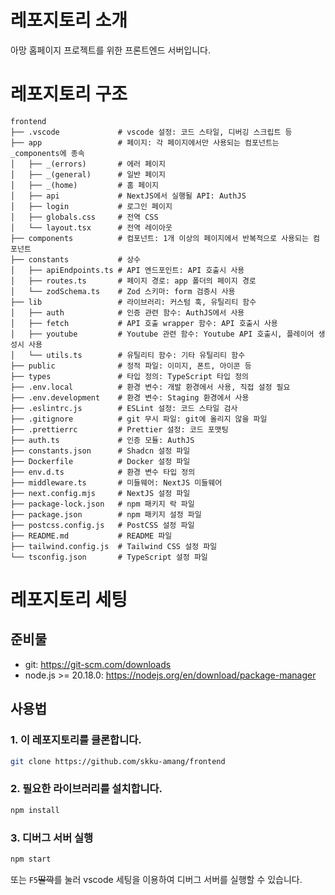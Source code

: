 # 레포지토리 소개

아망 홈페이지 프로젝트를 위한 프론트엔드 서버입니다.

# 레포지토리 구조

```
frontend
├── .vscode             # vscode 설정: 코드 스타일, 디버깅 스크립트 등
├── app                 # 페이지: 각 페이지에서만 사용되는 컴포넌트는 _components에 종속
│   ├── _(errors)       # 에러 페이지
│   ├── _(general)      # 일반 페이지
│   ├── _(home)         # 홈 페이지
│   ├── api             # NextJS에서 실행될 API: AuthJS
│   ├── login           # 로그인 페이지
│   ├── globals.css     # 전역 CSS
│   └── layout.tsx      # 전역 레이아웃
├── components          # 컴포넌트: 1개 이상의 페이지에서 반복적으로 사용되는 컴포넌트
├── constants           # 상수
│   ├── apiEndpoints.ts # API 엔드포인트: API 호출시 사용
│   ├── routes.ts       # 페이지 경로: app 폴더의 페이지 경로
│   └── zodSchema.ts    # Zod 스키마: form 검증시 사용
├── lib                 # 라이브러리: 커스텀 훅, 유틸리티 함수
│   ├── auth            # 인증 관련 함수: AuthJS에서 사용
│   ├── fetch           # API 호출 wrapper 함수: API 호출시 사용
│   ├── youtube         # Youtube 관련 함수: Youtube API 호출시, 플레이어 생성시 사용
│   └── utils.ts        # 유틸리티 함수: 기타 유틸리티 함수
├── public              # 정적 파일: 이미지, 폰트, 아이콘 등
├── types               # 타입 정의: TypeScript 타입 정의
├── .env.local          # 환경 변수: 개발 환경에서 사용, 직접 설정 필요
├── .env.development    # 환경 변수: Staging 환경에서 사용
├── .eslintrc.js        # ESLint 설정: 코드 스타일 검사
├── .gitignore          # git 무시 파일: git에 올리지 않을 파일
├── .prettierrc         # Prettier 설정: 코드 포맷팅
├── auth.ts             # 인증 모듈: AuthJS
├── constants.json      # Shadcn 설정 파일
├── Dockerfile          # Docker 설정 파일
├── env.d.ts            # 환경 변수 타입 정의
├── middleware.ts       # 미들웨어: NextJS 미들웨어
├── next.config.mjs     # NextJS 설정 파일
├── package-lock.json   # npm 패키지 락 파일
├── package.json        # npm 패키지 설정 파일
├── postcss.config.js   # PostCSS 설정 파일
├── README.md           # README 파일
├── tailwind.config.js  # Tailwind CSS 설정 파일
└── tsconfig.json       # TypeScript 설정 파일
```

# 레포지토리 세팅

## 준비물

- git: https://git-scm.com/downloads
- node.js >= 20.18.0: https://nodejs.org/en/download/package-manager

## 사용법

### 1. 이 레포지토리를 클론합니다.

```bash
git clone https://github.com/skku-amang/frontend
```

### 2. 필요한 라이브러리를 설치합니다.

```bash
npm install
```

### 3. 디버그 서버 실행

```bash
npm start
```

또는 `F5`~~딸깍~~를 눌러 vscode 세팅을 이용하여 디버그 서버를 실행할 수 있습니다.
